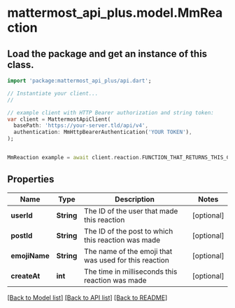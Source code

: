 # mattermost_api_plus.model.MmReaction

## Load the package and get an instance of this class.
```dart
import 'package:mattermost_api_plus/api.dart';

// Instantiate your client...
//

// example client with HTTP Bearer authorization and string token:
var client = MattermostApiClient(
  basePath: 'https://your-server.tld/api/v4',
  authentication: MmHttpBearerAuthentication('YOUR TOKEN'),
);


MmReaction example = await client.reaction.FUNCTION_THAT_RETURNS_THIS_CLASS();

```

## Properties
Name | Type | Description | Notes
------------ | ------------- | ------------- | -------------
**userId** | **String** | The ID of the user that made this reaction | [optional] 
**postId** | **String** | The ID of the post to which this reaction was made | [optional] 
**emojiName** | **String** | The name of the emoji that was used for this reaction | [optional] 
**createAt** | **int** | The time in milliseconds this reaction was made | [optional] 

[[Back to Model list]](../GENERATED_README.md#documentation-for-models) [[Back to API list]](../GENERATED_README.md#documentation-for-api-endpoints) [[Back to README]](../GENERATED_README.md)


